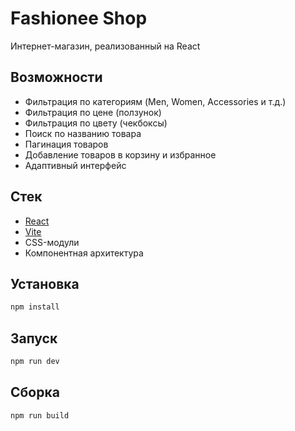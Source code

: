 # Fashionee Shop

Интернет-магазин, реализованный на React 

## Возможности

- Фильтрация по категориям (Men, Women, Accessories и т.д.)
- Фильтрация по цене (ползунок)
- Фильтрация по цвету (чекбоксы)
- Поиск по названию товара
- Пагинация товаров
- Добавление товаров в корзину и избранное
- Адаптивный интерфейс

## Стек

- [React](https://react.dev/)
- [Vite](https://vitejs.dev/)
- CSS-модули
- Компонентная архитектура

## Установка

```bash
npm install
```
## Запуск
```bash
npm run dev
```
## Сборка
```bash
npm run build
```

